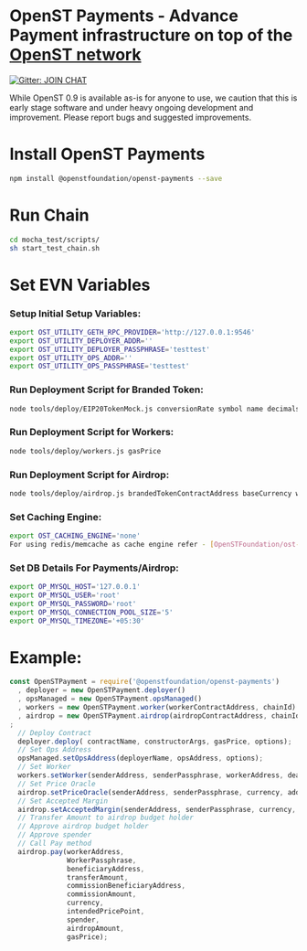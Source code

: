 # OpenST Payments - Advance Payment infrastructure on top of the [OpenST network](https://simpletoken.org)

[![Gitter: JOIN CHAT](https://img.shields.io/badge/gitter-JOIN%20CHAT-brightgreen.svg)](https://gitter.im/OpenSTFoundation/SimpleToken)

While OpenST 0.9 is available as-is for anyone to use, we caution that this is early stage software and under heavy ongoing development and improvement. Please report bugs and suggested improvements.

# Install OpenST Payments

```bash
npm install @openstfoundation/openst-payments --save
```

# Run Chain

```bash
cd mocha_test/scripts/
sh start_test_chain.sh
```

# Set EVN Variables

### Setup Initial Setup Variables:

```bash
export OST_UTILITY_GETH_RPC_PROVIDER='http://127.0.0.1:9546'
export OST_UTILITY_DEPLOYER_ADDR=''
export OST_UTILITY_DEPLOYER_PASSPHRASE='testtest'
export OST_UTILITY_OPS_ADDR=''
export OST_UTILITY_OPS_PASSPHRASE='testtest'
```

### Run Deployment Script for Branded Token:

```bash
node tools/deploy/EIP20TokenMock.js conversionRate symbol name decimals gasPrice
```

### Run Deployment Script for Workers:

```bash
node tools/deploy/workers.js gasPrice
```

### Run Deployment Script for Airdrop:

```bash
node tools/deploy/airdrop.js brandedTokenContractAddress baseCurrency workerContractAddress airdropBudgetHolder gasPrice
```

### Set Caching Engine:

```bash
export OST_CACHING_ENGINE='none'
For using redis/memcache as cache engine refer - [OpenSTFoundation/ost-price-oracle](https://github.com/OpenSTFoundation/ost-price-oracle)
```

### Set DB Details For Payments/Airdrop:

```bash
export OP_MYSQL_HOST='127.0.0.1'
export OP_MYSQL_USER='root'
export OP_MYSQL_PASSWORD='root'
export OP_MYSQL_CONNECTION_POOL_SIZE='5'
export OP_MYSQL_TIMEZONE='+05:30'
```

# Example:
```js
const OpenSTPayment = require('@openstfoundation/openst-payments')
  , deployer = new OpenSTPayment.deployer()
  , opsManaged = new OpenSTPayment.opsManaged()
  , workers = new OpenSTPayment.worker(workerContractAddress, chainId)
  , airdrop = new OpenSTPayment.airdrop(airdropContractAddress, chainId)
;  
  // Deploy Contract
  deployer.deploy( contractName, constructorArgs, gasPrice, options);
  // Set Ops Address
  opsManaged.setOpsAddress(deployerName, opsAddress, options);
  // Set Worker
  workers.setWorker(senderAddress, senderPassphrase, workerAddress, deactivationHeight, gasPrice);
  // Set Price Oracle
  airdrop.setPriceOracle(senderAddress, senderPassphrase, currency, address, gasPrice);
  // Set Accepted Margin
  airdrop.setAcceptedMargin(senderAddress, senderPassphrase, currency, acceptedMargin, gasPrice);
  // Transfer Amount to airdrop budget holder
  // Approve airdrop budget holder
  // Approve spender
  // Call Pay method
  airdrop.pay(workerAddress,
              WorkerPassphrase,
              beneficiaryAddress,
              transferAmount,
              commissionBeneficiaryAddress,
              commissionAmount,
              currency,
              intendedPricePoint,
              spender,
              airdropAmount,
              gasPrice);
```